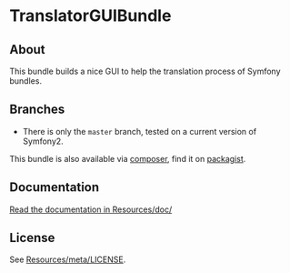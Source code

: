 # TranslatorGUIBundle

## About ##

This bundle builds a nice GUI to help the translation process of Symfony
bundles.

## Branches ##

* There is only the `master` branch, tested on a current version of Symfony2. 

This bundle is also available via [composer](https://github.com/composer/composer), find it on [packagist](http://packagist.org/packages/geschke/translator-gui-bundle).

## Documentation ##

[Read the documentation in Resources/doc/](https://github.com/geschke/TranslatorGUIBBundle/blob/master/Resources/doc/index.md)

## License ##

See [Resources/meta/LICENSE](https://github.com/geschke/TranslatorGUIBundle/blob/master/Resources/meta/LICENSE).